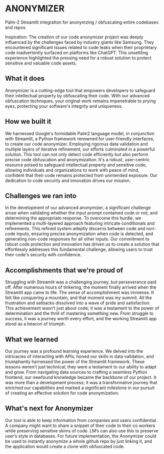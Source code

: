 # ANONYMIZER

Palm-2 Streamlit integration for anonymzing / obfuscating entire codebases and repos

Inspiration:
The creation of our code anonymizer project was deeply influenced by the challenges faced by industry giants like Samsung. They encountered significant issues related to code leaks when their proprietary code inadvertently surfaced on platforms like ChatGPT. This unsettling experience highlighted the pressing need for a robust solution to protect sensitive and valuable code assets.

## What it does
Anonymizer is a cutting-edge tool that empowers developers to safeguard their intellectual property by obfuscating their code. With our advanced obfuscation techniques, your original work remains impenetrable to prying eyes, protecting your software's integrity and uniqueness.

## How we built it
We harnessed Google's formidable Palm2 language model, in conjunction with Streamlit, a Python framework renowned for user-friendly interfaces, to create our code anonymizer. Employing rigorous data validation and multiple layers of iterative refinement, our efforts culminated in a powerful solution. This tool can not only detect code efficiently but also perform precise code obfuscation and anonymization. It's a robust, user-centric resource poised to safeguard intellectual property and sensitive code, allowing individuals and organizations to work with peace of mind, confident that their code remains protected from unintended exposure. Our dedication to code security and innovation drives our mission.

## Challenges we ran into
In the development of our advanced anonymizer, a significant challenge arose when validating whether the input prompt contained code or not, and determining the appropriate response. To overcome this hurdle, we implemented a multi-layered approach featuring intricate conditionals and refinements. This refined system adeptly discerns between code and non-code inputs, ensuring precise anonymization when code is detected, and generating non-code responses for all other inputs. Our commitment to robust code protection and innovation has driven us to create a solution that effortlessly addresses this fundamental challenge, allowing users to trust their code's security with confidence.

## Accomplishments that we're proud of
Struggling with Streamlit was a challenging journey, but perseverance paid off. After numerous hours of tinkering, the moment finally arrived when the Streamlit app came to life. The sense of accomplishment was immense. It felt like conquering a mountain, and that moment was my summit. All the frustration and setbacks dissolved into a wave of pride and satisfaction. This achievement wasn't just about code; it was a testament to the power of determination and the thrill of mastering something new. From struggle to success, it was a journey worth every effort, and the working Streamlit app stood as a beacon of triumph.
## What we learned
Our journey was a profound learning experience. We delved into the intricacies of interacting with APIs, honed our skills in data validation, and triumphantly harnessed the power of the Streamlit framework. These lessons weren't just technical; they were a testament to our ability to adapt and grow. From navigating data sources to crafting a seamless Python frontend, our newfound knowledge became the backbone of our project. It was more than a development process; it was a transformative journey that enriched our capabilities and marked a significant milestone in our pursuit of creating an effective solution for code anonymization.

## What's next for Anonymizer

Our tool is able to keep information from companies and users confidential. A company might want to share a snippet of their code to their co workers while preserving sensitive skims of code. LM’s can also use this to preserve user’s style in databases. For future implementation, the Anonymizer could be used to instantly anonymize a whole github repo by just linking it, and the application would create a clone with obfuscated code. 
